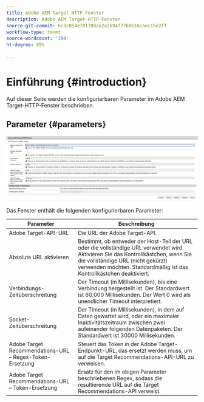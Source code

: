 ```yaml
---
title: Adobe AEM Target-HTTP-Fenster
description: Adobe AEM Target-HTTP-Fenster
source-git-commit: bc3c054e781789aa2a2b94f77b0616caec15e2ff
workflow-type: tm+mt
source-wordcount: '194'
ht-degree: 89%

---
```



# Einführung {#introduction}

Auf dieser Seite werden die konfigurierbaren Parameter im Adobe AEM Target-HTTP-Fenster beschrieben.

## Parameter {#parameters}

![Target-HTTP-Fenster](assets/httpwindow.png "Target-HTTP-Fenster")

Das Fenster enthält die folgenden konfigurierbaren Parameter:

| Parameter | Beschreibung |
|---|---|
| Adobe Target-API-URL | Die URL der Adobe Target-API. |
| Absolute URL aktivieren | Bestimmt, ob entweder der Host-Teil der URL oder die vollständige URL verwendet wird. Aktivieren Sie das Kontrollkästchen, wenn Sie die vollständige URL (nicht gekürzt) verwenden möchten. Standardmäßig ist das Kontrollkästchen deaktiviert. |
| Verbindungs-Zeitüberschreitung | Der Timeout (in Millisekunden), bis eine Verbindung hergestellt ist. Der Standardwert ist 60.000 Millisekunden. Der Wert 0 wird als unendlicher Timeout interpretiert. |
| Socket-Zeitüberschreitung | Der Timeout (in Millisekunden), in dem auf Daten gewartet wird, oder ein maximaler Inaktivitätszeitraum zwischen zwei aufeinander folgenden Datenpaketen. Der Standardwert ist 30000 Millisekunden. |
| Adobe Target Recommendations-URL – Regex-Token-Ersetzung | Steuert das Token in der Adobe Target-Endpunkt-URL, das ersetzt werden muss, um auf die Target Recommendations-API-URL zu verweisen. |
| Adobe Target Recommendations-URL – Token-Ersetzung | Ersatz für den im obigen Parameter beschriebenen Regex, sodass die resultierende URL auf die Target Recommendations-API verweist. |
